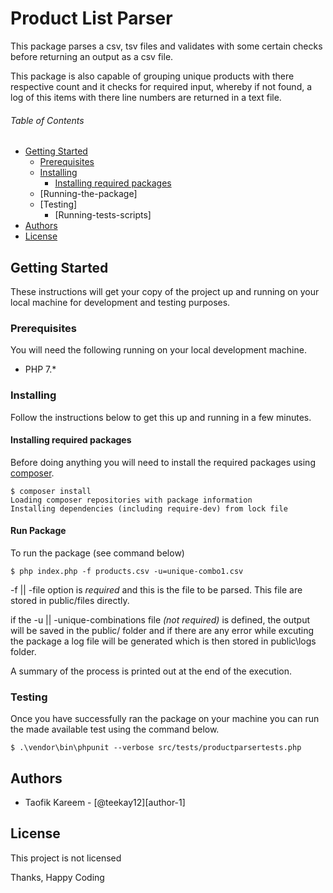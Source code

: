 # Product List Parser

This package parses a csv, tsv files and validates with some certain checks before returning an output as a csv file.

This package is also capable of grouping unique products with there respective count and it checks for required input, whereby if not found, a log of this items with there line numbers are returned in a text file.

###### Table of Contents

<!-- MarkdownTOC -->

- [Getting Started](#getting-started)
    - [Prerequisites](#prerequisites)
    - [Installing](#installing)
        - [Installing required packages](#installing-required-packages)
    - [Running-the-package]
    - [Testing]
        - [Running-tests-scripts]
- [Authors](#authors)
- [License](#license)

<!-- /MarkdownTOC -->

## Getting Started

These instructions will get your copy of the project up and running on your
local machine for development and testing purposes.

### Prerequisites

You will need the following running on your local development machine.

- PHP 7.*

### Installing

Follow the instructions below to get this up and running in a few minutes.

#### Installing required packages

Before doing anything you will need to install the required packages using [composer](https://getcomposer.org/). 

```console
$ composer install
Loading composer repositories with package information
Installing dependencies (including require-dev) from lock file
```

#### Run Package

To run the package (see command below) 

```console
$ php index.php -f products.csv -u=unique-combo1.csv
```

-f || -file option is *required* and this is the file to be parsed. This file are stored in public/files directly.

if the -u || -unique-combinations file *(not required)* is defined, the output will be saved in the public/ folder and if there are any error while excuting the package a log file will be generated which is then stored in public\logs folder.

A summary of the process is printed out at the end of the execution.

### Testing

Once you have successfully ran the package on your machine you can run the made available test using the command below.

```console
$ .\vendor\bin\phpunit --verbose src/tests/productparsertests.php
```

## Authors

- Taofik Kareem - [@teekay12][author-1]

## License

This project is not licensed

Thanks, Happy Coding